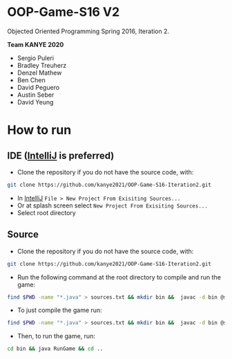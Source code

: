 # OOP-Game-S16 V2
Objected Oriented Programming Spring 2016, Iteration 2.

**Team KANYE 2020**
- Sergio Puleri
- Bradley Treuherz
- Denzel Mathew
- Ben Chen
- David Peguero
- Austin Seber
- David Yeung


# How to run

## IDE ([IntelliJ](https://www.jetbrains.com/idea/) is preferred)
-  Clone the repository if you do not have the source code, with:
```bash
git clone https://github.com/kanye2021/OOP-Game-S16-Iteration2.git
```
- In [IntelliJ](https://www.jetbrains.com/idea/) `File > New Project From Exisiting Sources...`
- Or at splash screen select `New Project From Exisiting Sources...`
- Select root directory


## Source
- Clone the repository if you do not have the source code, with:
```bash
git clone https://github.com/kanye2021/OOP-Game-S16-Iteration2.git
```
- Run the following command at the root directory to compile and run the game:   
```bash
find $PWD -name "*.java" > sources.txt && mkdir bin &&  javac -d bin @sources.txt && cp -R src bin/ && cd bin && java RunGame && cd .. && rm -rf bin
```
- To just compile the game run:
```bash
find $PWD -name "*.java" > sources.txt && mkdir bin &&  javac -d bin @sources.txt && cp -R src bin/
```
- Then, to run the game, run:
```bash
cd bin && java RunGame && cd ..
```
